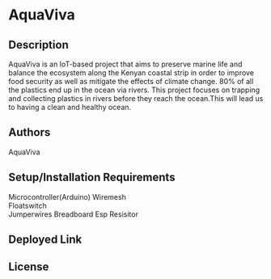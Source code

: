 # AquaViva

## Description
AquaViva is an IoT-based project that aims to preserve marine life and balance the ecosystem along the Kenyan coastal strip in order to improve food security as well as mitigate the effects of climate change.
80% of all the plastics end up in the ocean via rivers. This project focuses on trapping and collecting plastics in rivers before they reach the ocean.This will lead us to having a clean and healthy ocean.

## Authors
AquaViva

## Setup/Installation Requirements
Microcontroller(Arduino)
Wiremesh  
Floatswitch  
Jumperwires 
Breadboard
Esp 
Resisitor 

## Deployed Link

## License

